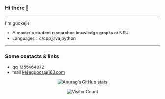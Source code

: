 ### Hi there 👋
---
I'm guokejie
- A master's student researches knowledge graphs at NEU.
- Languages：c/cpp,java,python

---
### Some contacts & links
- qq 1355464972
- mail kejieguocs@163.com

  
<div id="title" align=center>

[![Anurag's GitHub stats](https://github-readme-stats.vercel.app/api?username=guokejie&show_icons=true&theme=tokyonight)](https://b23.tv/iEJTnPp)

![Visitor Count](https://profile-counter.glitch.me/guokejie/count.svg)

[github-sub-title:img]: https://readme-typing-svg.herokuapp.com?font=Segoe+Script&center=true&lines=guokejie.


</div>

